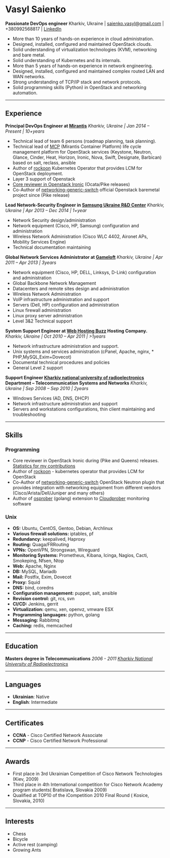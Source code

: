 # Vasyl Saienko

**Passionate DevOps engineer**
Kharkiv, Ukraine | saienko.vasyl@gmail.com | +380992568817 | [LinkedIn](https://www.linkedin.com/in/vsaienko/)

* More than 10 years of hands-on experience in cloud administration.
* Designed, installed, configured and maintained  OpenStack clouds.
* Solid understanding of virtualization technologies (KVM), networking and bare metal.
* Solid understanding of Kubernetes and its internals.
* More than 5 years of  hands-on experience in network engineering.
* Designed, installed, configured and maintained complex routed LAN and WAN networks.
* Strong understanding of TCP/IP stack and network protocols.
* Solid programming skills (Python) in OpenStack and networking automation.

***

## Experience

**Principal DevOps Engineer at [Mirantis](https://mirantis.com)**
*Kharkiv, Ukraine | Jan 2014 – Present | 10+years*

* Technical lead of team 6 persons (roadmap planning, task planning). 
* Technical lead of [MCP](https://docs.mirantis.com/mcp) (Mirantis Container Platform) life cycle management platform for OpenStack services (Keystone, Neutron, Glance, Cinder, Heat, Horizon, Ironic, Nova, Swift, Designate, Barbican) based on salt, reclass, ansible
* Author of [rockoon](https://github.com/Mirantis/rockoon) Kubernetes Operator that provides LCM for OpenStack deployment.
* Layer 3 support of Openstack
* [Core reviewer in Openstack Ironic](https://docs.openstack.org/project-team-guide/open-development.html) (Ocata/Pike releases)
* Co-Author of [networking-generic-switch](https://github.com/openstack/networking-generic-switch) official Openstack baremetal project since (Pike release)

**Lead Network-Security Engineer in [Samsung Ukraine R&D Center](http://www.samsung.com)**
*Kharkiv, Ukraine | Apr 2013 – Dec 2014 | 1+year*

* Network Security design/administration
* Network equipment (Cisco, HP, Samsung) configuration and administration
* Wireless Network Administration  (Cisco WLC 4402, Aironet APs, Mobility Services Engine)
* Technical documentation maintaining

**Global Network Services Administrator at [Gameloft](https://www.gameloft.com/)**
*Kharkiv, Ukraine | Apr 2011 – Apr 2013 | 3years*

* Network equipment (Cisco, HP, DELL, Linksys, D-Link) configuration and administration
* Global Backbone Network Management
* Datacenters and remote sites design and administration
* Wireless Network Administration
* VoIP infrastructure administration and support
* Servers (Dell, HP) configuration and administration
* Linux firewall administration
* Linux proxy server administration
* Level 3&2 Technical support

**System Support Engineer  at [Web Hosting Buzz](http://webhostingbuzz.com/) Hosting Company.**
*Kharkiv, Ukraine | Oct 2010 – Apr 2011 | >1years*

* Network infrastructure administration and support.
* Unix systems and services administration (cPanel, Apache, nginx, * PHP,MySQL,Exim+Dovecot)
* Documental technical procedures and policies
* General Level 2 support

**Support Engineer [Kharkiv national university of radioelectronics](https://nure.ua/) Department – Telecommunication Systems and Networks**
*Kharkiv, Ukraine | Sep 2008 – Sep 2010 | 2years*

* Windows Services (AD, DNS, DHCP)
* Network infrastructure administration and support
* Servers and workstations configurations, thin client maintaining and troubleshooting

***

## Skills

### Programming
* Core reviewer in OpenStack Ironic during (Pike and Queens) releases. [Statistics for my contributions](https://www.stackalytics.io/?release=all&user_id=vsaienko&metric=commits)
* Author of [rockoon](https://github.com/Mirantis/rockoon) - kubernetes operator that provides LCM for OpenStack
* Co-Author of [networking-generic-switch](https://github.com/openstack/networking-generic-switch) OpenStack Neutron plugin that provides integration with networking equipment from different vendors (Cisco/Arista/Dell/Juniper and many others)
* Author of [osprober](https://github.com/jumpojoy/osprober) (golang) extension to [Cloudprober](https://github.com/cloudprober/cloudprober) monitoring software 

### Unix

* **OS:** Ubuntu, CentOS, Gentoo, Debian, Archlinux
* **Various firewall solutions:** iptables, pf
* **Redundancy:** keepalived, Haproxy
* **Routing:** Quaga/FRRouting
* **VPNs:** OpenVPN, Strongswan, Wireguard
* **Monitoring Systems:** Prometheus, Kibana, Icinga, Nagios, Cacti, Smokeping, Nfsen, Ntop
* **Web:** Apache, Nginx
* **DB:** MySQL, Mariadb
* **Mail:** Postfix, Exim, Dovecot
* **Proxy:** Squid
* **DNS:** bind, coredns
* **Configuration management:** puppet, salt, ansible
* **Revision control:** git, rcs, svn
* **CI/CD:** Jenkins, gerrit
* **Virtualization:** qemu, xen, openvz, vmware ESX
* **Programming languages:** python, golang
* **Messaging:** Rabbitmq
* **Caching:** redis, memcached

***

## Education

**Masters degree in Telecommunications**
*2006 - 2011 [Kharkiv National University of Radioelectronics](https://nure.ua/)*

***

## Languages
* **Ukrainian**: Native
* **English**: Intermediate

***

## Certificates

* **CCNA** - Cisco Certified Network Associate
* **CCNP** - Cisco Certified Network Professional

***

## Awards
* First place in 3rd Ukrainian Competition of Cisco Network Technologies  (Kiev, 2009)
* Third place in 4th International competition for Cisco Network Academy program students( Bratislava, Slovakia 2009)
* Qualified at TOP10 of the iCompetition 2010 Final Round ( Kosice, Slovakia, 2010)

***

## Interests

* Chess
* Bicycle
* Active rest (camping)
* Growing Ants
